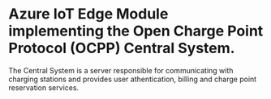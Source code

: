 # Azure IoT Edge Module implementing the Open Charge Point Protocol (OCPP) Central System.

The Central System is a server responsible for communicating with charging stations and provides user athentication, billing and charge point reservation services.

